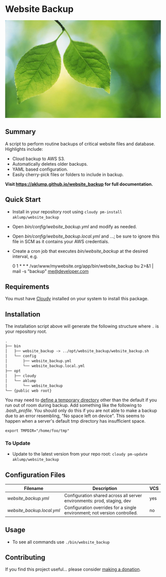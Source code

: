 # Website Backup

![website_backup](docs/images/website-backup.jpg)

## Summary

A script to perform routine backups of critical website files and database.  Highlights include:

* Cloud backup to AWS S3.
* Automatically deletes older backups.
* YAML based configuration.
* Easily cherry-pick files or folders to include in backup.

**Visit <https://aklump.github.io/website_backup> for full documentation.**

## Quick Start

- Install in your repository root using `cloudy pm-install aklump/website_backup`
- Open _bin/config/website_backup.yml_ and modify as needed.
- Open _bin/config/website_backup.local.yml_ and ...; be sure to ignore this file in SCM as it contains your AWS credentials.
- Create a cron job that executes _bin/website_backup_ at the desired interval, e.g.

    0 1 * * * /var/www/mywebsite.org/app/bin/website_backup bu  2>&1 | mail -s "backup" me@developer.com

## Requirements

You must have [Cloudy](https://github.com/aklump/cloudy) installed on your system to install this package.

## Installation

The installation script above will generate the following structure where `.` is your repository root.

    .
    ├── bin
    │   ├── website_backup -> ../opt/website_backup/website_backup.sh
    │   └── config
    │       ├── website_backup.yml
    │       └── website_backup.local.yml
    ├── opt
    │   ├── cloudy
    │   └── aklump
    │       └── website_backup
    └── {public web root}

You may need to [define a temporary directory](https://www.cyberciti.biz/tips/shell-scripting-bash-how-to-create-empty-temporary-file-quickly.html) other than the default if you run out of room during backup.  Add something like the following to _.bash_profile_.  You should only do this if you are not able to make a backup due to an error resembling, "No space left on device".  This seems to happen when a server's default tmp directory has insufficient space.

    export TMPDIR="/home/foo/tmp"

### To Update

- Update to the latest version from your repo root: `cloudy pm-update aklump/website_backup`

## Configuration Files

| Filename | Description | VCS |
|----------|----------|---|
| _website_backup.yml_ | Configuration shared across all server environments: prod, staging, dev  | yes |
| _website_backup.local.yml_ | Configuration overrides for a single environment; not version controlled. | no |

## Usage

* To see all commands use `./bin/website_backup`

## Contributing

If you find this project useful... please consider [making a donation](https://www.paypal.com/cgi-bin/webscr?cmd=_s-xclick&hosted_button_id=4E5KZHDQCEUV8&item_name=Gratitude%20for%20).
